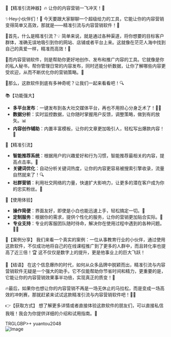 🎉【精准引流神器】🔥 让你的内容营销一飞冲天！🚀

✨Hey小伙伴们！👋 今天要跟大家聊聊一个超级给力的工具，它能让你的内容营销变得简单又高效，那就是——精准引流与内容营销软件！🎯

🌈首先，什么是精准引流？💡 简单来说，就是通过各种渠道，将你想要的目标客户群体，准确无误地吸引到你的网站、店铺或者平台上来。这就像在茫茫人海中找到自己的真爱一样，精准而高效！💑

📝而内容营销软件，则是帮助你更好地创作、发布和推广内容的工具。它就像是你的私人秘书，帮你管理日常的内容发布，同时还能分析数据，让你了解哪些内容更受欢迎，从而不断优化你的营销策略。💼

🌟那么，这款软件到底有多神奇呢？让我们一起来看看吧！🔍

📚【功能强大】
- **多平台发布**：一键发布到各大社交媒体平台，再也不用担心分身乏术了！👩‍💻
- **数据分析**：实时监控数据，让你随时掌握用户反馈，调整策略，做到有的放矢。📊
- **内容创作辅助**：内置丰富模板，让你的文章更加吸引人，轻松写出爆款内容！🎈

🌟【精准引流】
- **智能推荐系统**：根据用户的兴趣爱好和行为习惯，智能推荐最相关的内容，提高点击率。🎯
- **关键词优化**：自动分析关键词热度，让你的内容更容易被搜索引擎收录，流量自然就来了！🔍
- **社群营销**：利用社交网络的力量，快速扩大影响力，让更多的潜在客户成为你的忠实粉丝。🤝

💖【使用体验】
- **操作简便**：界面友好，即使是小白也能迅速上手，轻松搞定一切。📱
- **定制服务**：根据你的需求，提供个性化的服务，让你的营销更加贴合实际。🎨
- **专业支持**：专业的客服团队随时待命，解决你在使用过程中遇到的各种问题。💁‍♀️

🎉【案例分享】
我们来看一个真实的案例：一位从事教育行业的小伙伴，通过使用这款软件，不仅成功地将自己的在线课程推广到了更多的人群中，而且转化率也提高了近三倍！🏆 这不仅仅是数字上的提升，更是他事业上的巨大飞跃！

🎯【结语】
在这个信息爆炸的时代，如何从众多品牌中脱颖而出，精准引流与内容营销软件无疑是一个强大的助手。它不仅能帮助你节省时间和精力，更重要的是，它能让你的内容营销效果事半功倍，实现真正的质变！💫

🔥最后，如果你也想让你的内容营销不再是一场无休止的马拉松，而是变成一场高效的冲刺赛，那就赶紧来试试这款精准引流与内容营销软件吧！🏃‍♂️

👉【获取方式】
想了解更多详情或者直接体验这款软件的朋友们，可以直接私信我哦！我会为你提供详细的介绍和试用指南。💌

TRGLGBP>+ yuantou2048  
![Image](https://github.com/user-attachments/assets/42a5a4a5-fea9-4a1d-8aa0-73e57e430cca)